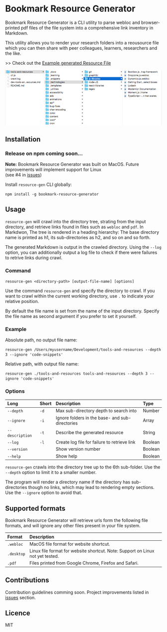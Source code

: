 # Bookmark Resource Generator

Bookmark Resource Generator is a CLI utility to parse webloc and browser-printed pdf files of the file system into a comprehensive link inventory in Markdown.

This utility allows you to render your research folders into a reousource file which you can then share with peer colleagues, learners, researchers and the like.

\>\> Check out the [Example generated Resource File](./output/dev-tools-and-resources.md)

![Directory tree screenshot](./directories.png)

## Installation

### Release on npm coming soon...

**Note:** Bookmark Resource Generator was built on MacOS. Future improvements will implement support for Linux  
(see #4 in [issues](https://github.com/vincentreynaud/bookmark-resource-generator/issues))

Install `resource-gen` CLI globally:

```
npm install -g bookmark-resource-generator
```

## Usage

`resource-gen` will crawl into the directory tree, strating from the input directory, and retrieve links found in files such as `webloc` and `pdf`. In Markdwon, The tree is rendered in a heading hierarchy: The base directory name is printed as h1, its sub-directories as h2, and so on and so forth.

The generated Markdown is output in the crawled directory. Using the `--log` option, you can additionally output a log file to check if there were failures to retrive links during crawl.

### Command

```
resource-gen <directory-path> [output-file-name] [options]
```

Use the command `resource-gen` and specify the directory to crawl. If you want to crawl within the current working directory, use `.` to indicate your relative position. 

By default the file name is set from the name of the input directory. Specify the file name as second argument if you prefer to set it yourself.



### Example

Absolute path, no output file name: 

```
resource-gen /Users/myusername/Development/tools-and-resources --depth 3 --ignore 'code-snippets'
```

Relative path, with output file name:

```
resource-gen ./tools-and-resources tools-and-resources --depth 3 --ignore 'code-snippets'
```

### Options

| Long            | Short | Description                                     | Type    |
| :-------------- | :---- | :---------------------------------------------- | :------ |
| `--depth`       | `-d`  | Max sub-directory depth to search into          | Number  |
| `--ignore`      | `-i`  | Ignore folders in the base- and sub-directories | Array   |
| `--description` | `-t`  | Describe the generated resource                 | String  |
| `--log`         | `-l`  | Create log file for failure to retrieve link    | Boolean |
| `--version`     |       | Show version number                             | Boolean |
| `--help`        |       | Show help                                       | Boolean |

`resource-gen` crawls into the directory tree up to the 6th sub-folder. Use the `--depth` option to limit it to a smaller number. 

The program will render a directory name if the directory has sub-directories though no links, which may lead to rendering empty sections. Use the `--ignore` option to avoid that.

## Supported formats

Bookmark Resource Generator will retrieve urls form the following file formats, and will ignore any other files present in your file system.

| Format     | Description                                                                        |
| :--------- | :--------------------------------------------------------------------------------- |
| `.webloc`  | MacOS file format for website shortcut.                                            |
| `.desktop` | Linux file format for website shortcut. Note: Support on Linux not yet tested.     |
| `.pdf`     | Files printed from Google Chrome, Firefox and Safari.                              |


## Contributions

Contribution guidelines comming soon. Project improvements listed in [issues](https://github.com/vincentreynaud/bookmark-resource-generator/issues) section.

## Licence

MIT
